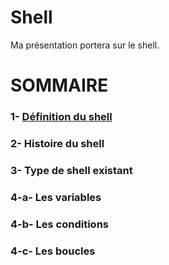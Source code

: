 # Shell

Ma présentation portera sur le shell.

# SOMMAIRE
### 1- [Définition du shell](https://github.com/NemsB/Shell/blob/main/definition.md#1--quest-ce-que-le-shell-)
### 2- Histoire du shell
### 3- Type de shell existant
### 4-a- Les variables
### 4-b- Les conditions
### 4-c- Les boucles


